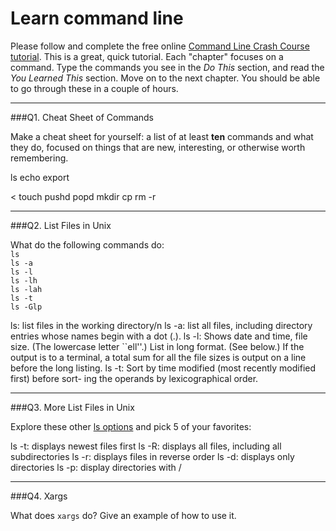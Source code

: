 # Learn command line

Please follow and complete the free online [Command Line Crash Course
tutorial](http://cli.learncodethehardway.org/book/). This is a great,
quick tutorial. Each "chapter" focuses on a command. Type the commands
you see in the _Do This_ section, and read the _You Learned This_
section. Move on to the next chapter. You should be able to go through
these in a couple of hours.

---

###Q1.  Cheat Sheet of Commands  

Make a cheat sheet for yourself: a list of at least **ten** commands and what they do, focused on things that are new, interesting, or otherwise worth remembering.

ls
echo
export
>
<
touch
pushd
popd
mkdir
cp
rm -r

---

###Q2.  List Files in Unix   

What do the following commands do:  
`ls`  
`ls -a`  
`ls -l`  
`ls -lh`  
`ls -lah`  
`ls -t`  
`ls -Glp`  

ls: list files in the working directory/n
ls -a: list all files, including directory entries whose names begin with a dot (.).
ls -l: Shows date and time, file size.  (The lowercase letter ``ell''.)  List in long format.  (See
             below.)  If the output is to a terminal, a total sum for all the
             file sizes is output on a line before the long listing.
ls -t: Sort by time modified (most recently modified first) before sort-
             ing the operands by lexicographical order.
 

---

###Q3.  More List Files in Unix  

Explore these other [ls options](http://www.techonthenet.com/unix/basic/ls.php) and pick 5 of your favorites:

ls -t: displays newest files first
ls -R: displays all files, including all subdirectories
ls -r: displays files in reverse order
ls -d: displays only directories
ls -p: display directories with /

---

###Q4.  Xargs   

What does `xargs` do? Give an example of how to use it.



 

